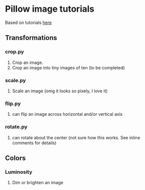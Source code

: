 # Pillow image tutorials
Based on tutorials [here](https://www.codingame.com/playgrounds/2524/basic-image-manipulation/introduction)

## Transformations

### crop.py
1. Crop an image.
2. Crop an image into tiny images of ten (to be completed)

### scale.py
1. Scale an image (omg it looks so pixely, I love it)

### flip.py
1. can flip an image across horizontal and/or vertical axis

### rotate.py
1. can rotate about the center (not sure how this works. See inline comments for details)


## Colors

### Luminosity
1. Dim or brighten an image

